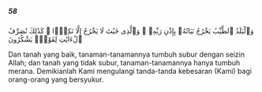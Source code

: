 ##### 58

<span class="ayah">وَٱلْبَلَدُ ٱلطَّيِّبُ يَخْرُجُ نَبَاتُهُۥ بِإِذْنِ رَبِّهِۦ ۖ وَٱلَّذِى خَبُثَ لَا يَخْرُجُ إِلَّا نَكِدًۭا ۚ كَذَٰلِكَ نُصَرِّفُ ٱلْءَايَٰتِ لِقَوْمٍۢ يَشْكُرُونَ</span>

<span class="ayah_translation">Dan tanah yang baik, tanaman-tanamannya tumbuh subur dengan seizin Allah; dan tanah yang tidak subur, tanaman-tanamannya hanya tumbuh merana. Demikianlah Kami mengulangi tanda-tanda kebesaran (Kami) bagi orang-orang yang bersyukur.</span>
